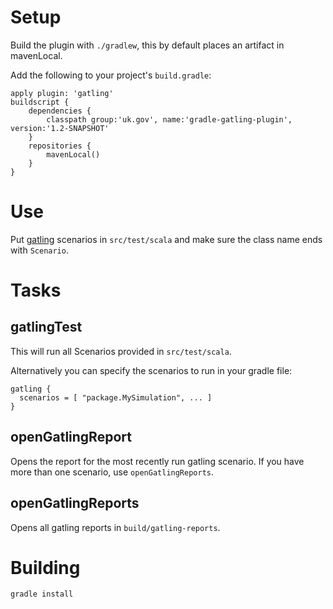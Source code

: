 # Setup

Build the plugin with `./gradlew`, this by default places an artifact in mavenLocal.

Add the following to your project's `build.gradle`:

	apply plugin: 'gatling'
	buildscript {
		dependencies {
			classpath group:'uk.gov', name:'gradle-gatling-plugin', version:'1.2-SNAPSHOT'
		}
		repositories {
			mavenLocal()
		}
	}

# Use

Put [gatling][1] scenarios in `src/test/scala` and make sure the class name ends with `Scenario`.

# Tasks

## gatlingTest

This will run all Scenarios provided in `src/test/scala`.

Alternatively you can specify the scenarios to run in your gradle file:

````
gatling {
  scenarios = [ "package.MySimulation", ... ]
}
````

## openGatlingReport

Opens the report for the most recently run gatling scenario.  If you have more than one scenario, use `openGatlingReports`.

## openGatlingReports

Opens all gatling reports in `build/gatling-reports`.

# Building

	gradle install

[1]: http://gatling-tool.org/

